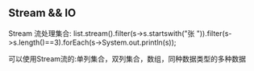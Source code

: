 ## Stream && IO
Stream 流处理集合: list.stream().filter(s->s.startswith("张 ")).filter(s->s.length()==3).forEach(s->System.out.println(s));

可以使用Stream流的:单列集合，双列集合，数组，同种数据类型的多种数据
